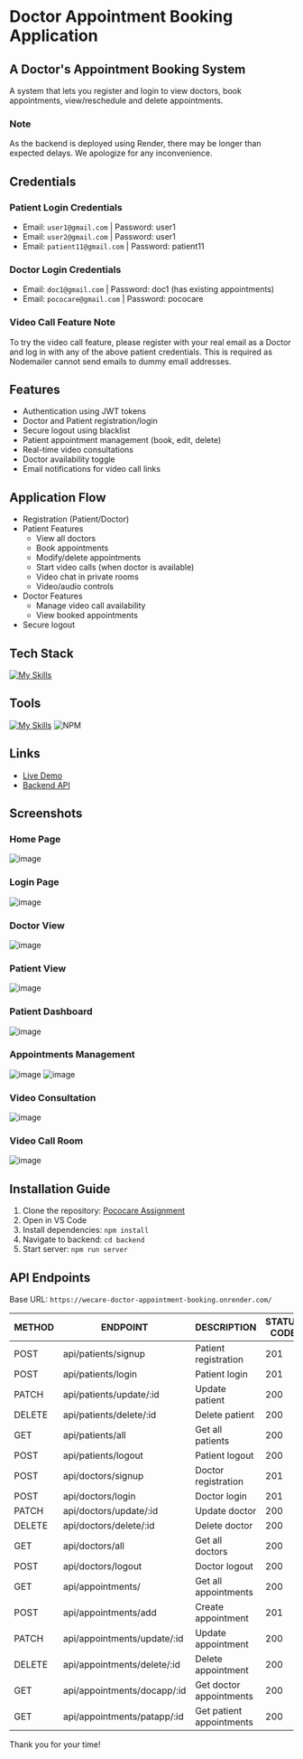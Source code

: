 # Doctor Appointment Booking Application

## A Doctor's Appointment Booking System
A system that lets you register and login to view doctors, book appointments, view/reschedule and delete appointments.

### Note
As the backend is deployed using Render, there may be longer than expected delays. We apologize for any inconvenience.

## Credentials

### Patient Login Credentials
- Email: `user1@gmail.com` | Password: user1
- Email: `user2@gmail.com` | Password: user1
- Email: `patient11@gmail.com` | Password: patient11

### Doctor Login Credentials
- Email: `doc1@gmail.com` | Password: doc1 (has existing appointments)
- Email: `pococare@gmail.com` | Password: pococare

### Video Call Feature Note
To try the video call feature, please register with your real email as a Doctor and log in with any of the above patient credentials. This is required as Nodemailer cannot send emails to dummy email addresses.

## Features
* Authentication using JWT tokens
* Doctor and Patient registration/login
* Secure logout using blacklist
* Patient appointment management (book, edit, delete)
* Real-time video consultations
* Doctor availability toggle
* Email notifications for video call links

## Application Flow

* Registration (Patient/Doctor)
* Patient Features
   * View all doctors
   * Book appointments
   * Modify/delete appointments
   * Start video calls (when doctor is available)
   * Video chat in private rooms
   * Video/audio controls
* Doctor Features
   * Manage video call availability
   * View booked appointments
* Secure logout

## Tech Stack
[![My Skills](https://skillicons.dev/icons?i=js,nodejs,express,mongodb,html,css)](https://skillicons.dev)

## Tools
[![My Skills](https://skillicons.dev/icons?i=vercel,github)](https://skillicons.dev)
![NPM](https://www.w3schools.com/whatis/img_npm.jpg)

## Links
- [Live Demo](https://wecareyou.vercel.app/)
- [Backend API](https://wecare-doctor-appointment-booking.onrender.com/)

## Screenshots

### Home Page
![image](https://github.com/DhaanuI/Pococare_assignment/assets/112754832/fc64ac55-26d5-438f-ba2c-39c75b6e5aa8)

### Login Page
![image](https://github.com/DhaanuI/Pococare_assignment/assets/112754832/791a559d-0908-40f4-aefd-90867e8383d5)

### Doctor View
![image](https://github.com/DhaanuI/Pococare_assignment/assets/112754832/52f852c3-191b-4473-8f3f-08f79d99e14c)

### Patient View
![image](https://github.com/DhaanuI/Pococare_assignment/assets/112754832/f30893d8-d55d-4e89-a487-1fa42342c0ef)

### Patient Dashboard
![image](https://github.com/DhaanuI/Pococare_assignment/assets/112754832/43c24b4a-126b-4e0c-8345-f0aa88927182)

### Appointments Management
![image](https://github.com/DhaanuI/Pococare_assignment/assets/112754832/7ae53a8b-c630-4b98-b46f-d2253919d7de)
![image](https://github.com/DhaanuI/Pococare_assignment/assets/112754832/e186ba87-2a4d-4658-be90-343b6d99cf75)

### Video Consultation
![image](https://github.com/DhaanuI/Pococare_assignment/assets/112754832/76f9def2-1602-4b13-8b22-2d6f60ea1405)

### Video Call Room
![image](https://github.com/DhaanuI/Pococare_assignment/assets/112754832/b0efab74-d38d-4d54-8245-a108fa33588c)

## Installation Guide

1. Clone the repository: [Pococare Assignment](https://github.com/DhaanuI/Pococare_assignment)
2. Open in VS Code
3. Install dependencies: `npm install`
4. Navigate to backend: `cd backend`
5. Start server: `npm run server`

## API Endpoints

Base URL: `https://wecare-doctor-appointment-booking.onrender.com/`

| METHOD | ENDPOINT | DESCRIPTION | STATUS CODE |
| --- | --- | --- | --- |
| POST | api/patients/signup | Patient registration | 201 |
| POST | api/patients/login | Patient login | 201 |
| PATCH | api/patients/update/:id | Update patient | 200 |
| DELETE | api/patients/delete/:id | Delete patient | 200 |
| GET | api/patients/all | Get all patients | 200 |
| POST | api/patients/logout | Patient logout | 200 |
| POST | api/doctors/signup | Doctor registration | 201 |
| POST | api/doctors/login | Doctor login | 201 |
| PATCH | api/doctors/update/:id | Update doctor | 200 |
| DELETE | api/doctors/delete/:id | Delete doctor | 200 |
| GET | api/doctors/all | Get all doctors | 200 |
| POST | api/doctors/logout | Doctor logout | 200 |
| GET | api/appointments/ | Get all appointments | 200 |
| POST | api/appointments/add | Create appointment | 201 |
| PATCH | api/appointments/update/:id | Update appointment | 200 |
| DELETE | api/appointments/delete/:id | Delete appointment | 200 |
| GET | api/appointments/docapp/:id | Get doctor appointments | 200 |
| GET | api/appointments/patapp/:id | Get patient appointments | 200 |

Thank you for your time!
